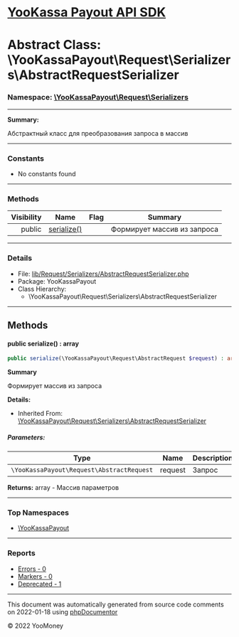 # [YooKassa Payout API SDK](../home.md)

# Abstract Class: \YooKassaPayout\Request\Serializers\AbstractRequestSerializer
### Namespace: [\YooKassaPayout\Request\Serializers](../namespaces/yookassapayout-request-serializers.md)
---
**Summary:**

Абстрактный класс для преобразования запроса в массив

---
### Constants
* No constants found
---
### Methods
| Visibility | Name | Flag | Summary |
| ----------:| ---- | ---- | ------- |
| public | [serialize()](../classes/YooKassaPayout-Request-Serializers-AbstractRequestSerializer.md#method_serialize) |  | Формирует массив из запроса |
---
### Details
* File: [lib/Request/Serializers/AbstractRequestSerializer.php](../../lib/Request/Serializers/AbstractRequestSerializer.php)
* Package: YooKassaPayout
* Class Hierarchy:
  * \YooKassaPayout\Request\Serializers\AbstractRequestSerializer

---
## Methods
<a name="method_serialize" class="anchor"></a>
#### public serialize() : array

```php
public serialize(\YooKassaPayout\Request\AbstractRequest $request) : array
```

**Summary**

Формирует массив из запроса

**Details:**
* Inherited From: [\YooKassaPayout\Request\Serializers\AbstractRequestSerializer](../classes/YooKassaPayout-Request-Serializers-AbstractRequestSerializer.md)
##### Parameters:
| Type | Name | Description |
| ---- | ---- | ----------- |
| <code lang="php">\YooKassaPayout\Request\AbstractRequest</code> | request  | Запрос |

**Returns:** array - Массив параметров



---

### Top Namespaces

* [\YooKassaPayout](../namespaces/yookassapayout.md)

---

### Reports
* [Errors - 0](../reports/errors.md)
* [Markers - 0](../reports/markers.md)
* [Deprecated - 1](../reports/deprecated.md)

---

This document was automatically generated from source code comments on 2022-01-18 using [phpDocumentor](http://www.phpdoc.org/)

&copy; 2022 YooMoney